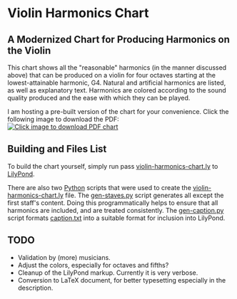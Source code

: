 # Violin Harmonics Chart

## A Modernized Chart for Producing Harmonics on the Violin

This chart shows all the "reasonable" harmonics (in the manner discussed above) that can be produced on a violin for four octaves starting at the lowest-attainable harmonic, G4.  Natural and artificial harmonics are listed, as well as explanatory text.  Harmonics are colored according to the sound quality produced and the ease with which they can be played.

I am hosting a pre-built version of the chart for your convenience.  Click the following image to download the PDF:<br/>
[![Click image to download PDF chart](https://geometrian.com/data/arts/music/violin-harmonics-chart-preview.png)](https://geometrian.com/data/arts/music/violin-harmonics-chart.pdf)

## Building and Files List

To build the chart yourself, simply run pass [violin-harmonics-chart.ly](violin-harmonics-chart.ly) to [LilyPond](https://lilypond.org/).

There are also two [Python](https://www.python.org/) scripts that were used to create the [violin-harmonics-chart.ly](violin-harmonics-chart.ly) file.  The [gen-staves.py](gen-staves.py) script generates all except the first staff's content.  Doing this programmatically helps to ensure that all harmonics are included, and are treated consistently.  The [gen-caption.py](gen-caption.py) script formats [caption.txt](caption.txt) into a suitable format for inclusion into LilyPond.

## TODO

- Validation by (more) musicians.
- Adjust the colors, especially for octaves and fifths?
- Cleanup of the LilyPond markup.  Currently it is very verbose.
- Conversion to LaTeX document, for better typesetting especially in the description.
